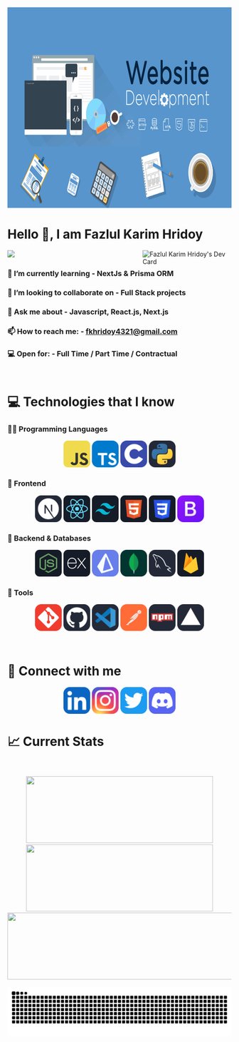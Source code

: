 <img width="100%" height="450" src="./images/BannerGif.gif"/>

# Hello 👋, I am Fazlul Karim Hridoy

<div align="left">
<a href="https://app.daily.dev/fazlulkarimhridoy">
    <img align="right" src="https://api.daily.dev/devcards/v2/op4HWfaBgzdDHOC9QKlW5.png?type=default&r=w53" 
    width="200" alt="Fazlul Karim Hridoy's Dev Card"/></a>
</div>

![](https://komarev.com/ghpvc/?username=fazlulkarimhridoy&color=blue&abbreviated=false)

### 🌱 I’m currently learning - **NextJs & Prisma ORM**

### 👯 I’m looking to collaborate on - **Full Stack projects**

### 💬 Ask me about - **Javascript, React.js, Next.js**

### 📫 How to reach me: - fkhridoy4321@gmail.com

### 💻 Open for: - Full Time / Part Time / Contractual

<br />

# :computer: Technologies that I know

### 🧑‍💻 Programming Languages

<p align="center"> <img width="60px" src="./images/Icons/JavaScript.png"/> <img width="60px" src="./images/Icons/TypeScript.svg"/> <img width="60px" src="/images/Icons/C.svg"/> <img width="60px" src="/images/Icons/Python-Dark.svg"/></p>

### 🎨 Frontend

<p align="center"> <img width="60px" src="./images/Icons/NextJS-Dark.svg"/> <img width="60px" src="./images/Icons/react.png"/>  <img width="60px" src="./images/Icons/tailwind.png"/> <img width="60px" src="./images/Icons/HTML.png"/> <img width="60px" src="./images/Icons/css.png"/> <img width="60px" src="/images/Icons/Bootstrap.svg"/></p>

### 🧩 Backend & Databases

<p align="center"> <img width="60px" src="/images/Icons/node.png"/> <img width="60px" src="/images/Icons/express.png"/> <img width="60px" src="/images/Icons/Prisma.svg"/> <img width="60px" src="/images/Icons/MongoDB.svg"/> <img width="60px" src="/images/Icons/MySQL-Dark.svg"/> <img width="60px" src="/images/Icons/firebase.png"/> </p>

### 🧰 Tools

<p align="center"> <img width="60px" src="/images/Icons/Git.svg"/> <img width="60px" src="/images/Icons/Github-Dark.svg"/> <img width="60px" src="/images/Icons/VSCode-Dark.svg"/>  <img width="60px" src="/images/Icons/Postman.svg"/> <img width="60px" src="/images/Icons/Npm-Dark.svg"/> <img width="60px" src="/images/Icons/Vercel-Dark.svg"/> </p>

<br />

# 📱 Connect with me

<p align="center"> <a href="https://www.linkedin.com/in/fazlulkarimhridoy23"><img width="60px" src="/images/Icons/LinkedIn.svg"/></a> <a href="https://www.instagram.com/__hridoy_______"><img width="60px" src="/images/Icons/Instagram.svg"/></a> <a href="https://x.com/faz_lul_hridoy"><img width="60px" src="/images/Icons/Twitter.svg"/></a> <a href="https://discordapp.com/users/fazlulkarimhridoy"><img width="60px" src="/images/Icons/Discord.svg"/></a> </p>

# :chart_with_upwards_trend: Current Stats

<br />
<p align="center">
  <img width="420px" height="150" src="https://streak-stats.demolab.com?user=fazlulkarimhridoy&theme=dark"/>
  <img width="420px" height="150" src="https://github-readme-stats.vercel.app/api?username=fazlulkarimhridoy&show_icons=true&theme=dark&rank_icon=letter"/>
  <img width="840px" height="150" src="https://github-profile-summary-cards.vercel.app/api/cards/profile-details?username=fazlulkarimhridoy&theme=dark">
  </p>
<!-- <p align="center">
  <img width="840px" height="150" src="https://github-profile-summary-cards.vercel.app/api/cards/profile-details?username=fazlulkarimhridoy&theme=dark">
</p> -->

<!-- # :books: Recent projects

### :newspaper: Daily pulse newspaper website

-   **Description** : A dynamic newspaper portal where publications can publish their news and users can get all them in one platform. And admin dashboard can manage users and publications.

-   **Admin credentials**, <br />
    Email : fkhridoy4321@gmail.com <br />
    Password : Hridoy98karim@

-   **Technologies used** :

    -   **Frontend** : React.js, Tailwind CSS, DaisyUI, MambaUI, Hyper UI, react-countup.

    -   **Backend** : Node.js, Express.js.

    -   **Database** : MongoDB

    -   **Authentication** : Firebase authentication with jwt set at cookies.

-   **[Client side](https://github.com/fazlulkarimhridoy/daily-pulse-newspaper-client) - [Server side](https://github.com/fazlulkarimhridoy/newspaper-project-server) - [live demo](https://newspaper-client.vercel.app/)**

### :world_map: Local tour guide website

-   **Description** : A dynamic tour guide website where people can book a local guide for their visiting purpose and people can create local guide post. A user can update or delete his post and anyone can book guide from the website. In all services page user can find a post by searching with name

-   **Technologies used** :

    -   **Frontend** : React.js, Tailwind CSS, DaisyUI, MambaUI, Hyper UI, react-simple-typewriter.

    -   **Backend** : Node.js, Express.js.

    -   **Database** : MongoDB

    -   **Authentication** : Firebase authentication with jwt set at cookies.

-   **[Client side](https://github.com/fazlulkarimhridoy/local-tour-guide-client) - [Server side](https://github.com/fazlulkarimhridoy/local-tour-project-server) - [live demo](https://local-tour-client.vercel.app)**

### :tshirt: Menverse brand shop website

-   **Description** : A dynamic brand shop website where we can add products, update products. And also we can add products to cart and delete them form cards. We can filter products by brand.

-   **Technologies used** :

    -   **Frontend** : React.js, Tailwind CSS, DaisyUI, MambaUI, Hyper UI.

    -   **Backend** : Node.js, Express.js.

    -   **Database** : MongoDB

    -   **Authentication** : Firebase authentication.

-   **[Client side](https://github.com/fazlulkarimhridoy/menverse-brand-shop-client) - [Server side](https://github.com/fazlulkarimhridoy/menverse-brandshop-project-server) - [live demo](https://brand-shop-assignment.vercel.app)** -->

<!-- # :fire: Summary of profile -->

<!-- <p align="center">
  <img width="680px" src="https://github-profile-summary-cards.vercel.app/api/cards/profile-details?username=fazlulkarimhridoy&theme=dark">
</p> -->

<!-- <p align="center">
  <img src="https://github-profile-summary-cards.vercel.app/api/cards/repos-per-language?username=fazlulkarimhridoy&theme=dark">
  <img src="https://github-profile-summary-cards.vercel.app/api/cards/most-commit-language?username=fazlulkarimhridoy&theme=dark">
</p> -->

<!-- <p align="center">
  <img src="https://github-profile-summary-cards.vercel.app/api/cards/stats?username=fazlulkarimhridoy&theme=dark">
  <img src="https://github-profile-summary-cards.vercel.app/api/cards/productive-time?username=fazlulkarimhridoy&theme=dark&utcOffset=8">
</p> -->

<div align="center">
<picture align="center">
    <source media="(prefers-color-scheme: dark)" srcset="https://raw.githubusercontent.com/fazlulkarimhridoy/fazlulkarimhridoy/output/snake-dark.svg">
        <source media="(prefers-color-scheme: light)" srcset="https://raw.githubusercontent.com/fazlulkarimhridoy/fazlulkarimhridoy/output/snake.svg">
            <img alt="github contribution grid snake animation" src="https://raw.githubusercontent.com/fazlulkarimhridoy/fazlulkarimhridoy/output/snake.svg">
            </img>
        </source>
    </source>
</picture>
</div>
